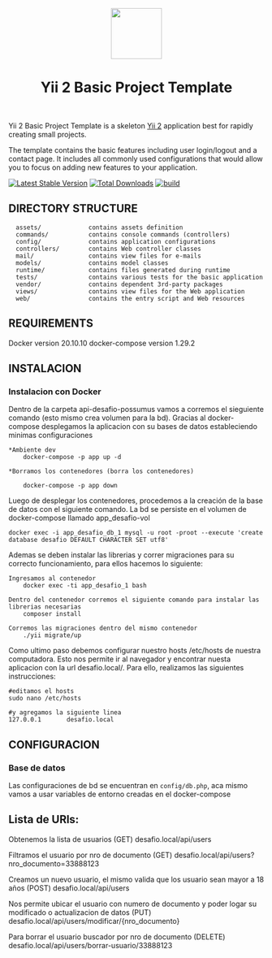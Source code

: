 <p align="center">
    <a href="https://github.com/yiisoft" target="_blank">
        <img src="https://avatars0.githubusercontent.com/u/993323" height="100px">
    </a>
    <h1 align="center">Yii 2 Basic Project Template</h1>
    <br>
</p>

Yii 2 Basic Project Template is a skeleton [Yii 2](http://www.yiiframework.com/) application best for
rapidly creating small projects.

The template contains the basic features including user login/logout and a contact page.
It includes all commonly used configurations that would allow you to focus on adding new
features to your application.

[![Latest Stable Version](https://img.shields.io/packagist/v/yiisoft/yii2-app-basic.svg)](https://packagist.org/packages/yiisoft/yii2-app-basic)
[![Total Downloads](https://img.shields.io/packagist/dt/yiisoft/yii2-app-basic.svg)](https://packagist.org/packages/yiisoft/yii2-app-basic)
[![build](https://github.com/yiisoft/yii2-app-basic/workflows/build/badge.svg)](https://github.com/yiisoft/yii2-app-basic/actions?query=workflow%3Abuild)

DIRECTORY STRUCTURE
-------------------

      assets/             contains assets definition
      commands/           contains console commands (controllers)
      config/             contains application configurations
      controllers/        contains Web controller classes
      mail/               contains view files for e-mails
      models/             contains model classes
      runtime/            contains files generated during runtime
      tests/              contains various tests for the basic application
      vendor/             contains dependent 3rd-party packages
      views/              contains view files for the Web application
      web/                contains the entry script and Web resources



REQUIREMENTS
------------

Docker version 20.10.10
docker-compose version 1.29.2



INSTALACION
------------

### Instalacion con Docker

Dentro de la carpeta api-desafio-possumus vamos a corremos el sieguiente comando (esto mismo crea volumen para la bd). Gracias al docker-compose desplegamos la aplicacion con su bases de datos estableciendo minimas configuraciones
		
	*Ambiente dev
		docker-compose -p app up -d 

	*Borramos los contenedores (borra los contenedores)

		docker-compose -p app down

Luego de desplegar los contenedores, procedemos a la creación de la base de datos con el siguiente comando. La bd se persiste en el volumen de docker-compose llamado app_desafio-vol

    docker exec -i app_desafio_db_1 mysql -u root -proot --execute 'create database desafio DEFAULT CHARACTER SET utf8'

Ademas se deben instalar las librerias y correr migraciones para su correcto funcionamiento, para ellos hacemos lo siguiente:

    Ingresamos al contenedor
        docker exec -ti app_desafio_1 bash
    
    Dentro del contenedor corremos el siguiente comando para instalar las librerias necesarias
        composer install

    Corremos las migraciones dentro del mismo contenedor
        ./yii migrate/up

Como ultimo paso debemos configurar nuestro hosts /etc/hosts de nuestra computadora. Esto nos permite ir al navegador y encontrar nuesta aplicacion con la url desafio.local/. Para ello, realizamos las siguientes instrucciones:

    #editamos el hosts
    sudo nano /etc/hosts

    #y agregamos la siguiente linea
    127.0.0.1       desafio.local


    
CONFIGURACION
-------------

### Base de datos
Las configuraciones de bd se encuentran en `config/db.php`, aca mismo vamos a usar variables de entorno creadas en el docker-compose

## Lista de URls:

Obtenemos la lista de usuarios
    (GET) desafio.local/api/users 

Filtramos el usuario por nro de documento
    (GET) desafio.local/api/users?nro_documento=33888123

Creamos un nuevo usuario, el mismo valida que los usuario sean mayor a 18 años
    (POST) desafio.local/api/users 

Nos permite ubicar el usuario con numero de documento y poder logar su modificado o actualizacion de datos
    (PUT) desafio.local/api/users/modificar/{nro_documento} 

Para borrar el usuario buscador por nro de documento
    (DELETE) desafio.local/api/users/borrar-usuario/33888123